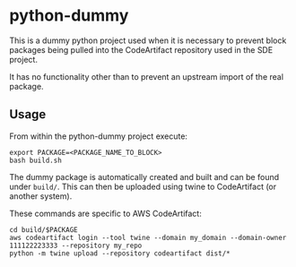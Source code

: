 # python-dummy

This is a dummy python project used when it is necessary to prevent block packages being pulled into the CodeArtifact
repository used in the SDE project.

It has no functionality other than to prevent an upstream import of the real package.

## Usage

From within the python-dummy project execute:

```
export PACKAGE=<PACKAGE_NAME_TO_BLOCK>
bash build.sh
```

The dummy package is automatically created and built and can be found under `build/`.  This can then be uploaded using
twine to CodeArtifact (or another system).

These commands are specific to AWS CodeArtifact:

```
cd build/$PACKAGE
aws codeartifact login --tool twine --domain my_domain --domain-owner 111122223333 --repository my_repo
python -m twine upload --repository codeartifact dist/*
